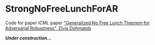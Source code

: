 # StrongNoFreeLunchForAR
Code for paper ICML paper ["Generalized No Free Lunch Theorem for Adversarial Robustness", Elvis Dohmatob](https://arxiv.org/pdf/1810.04065.pdf)

***Under construction...***
